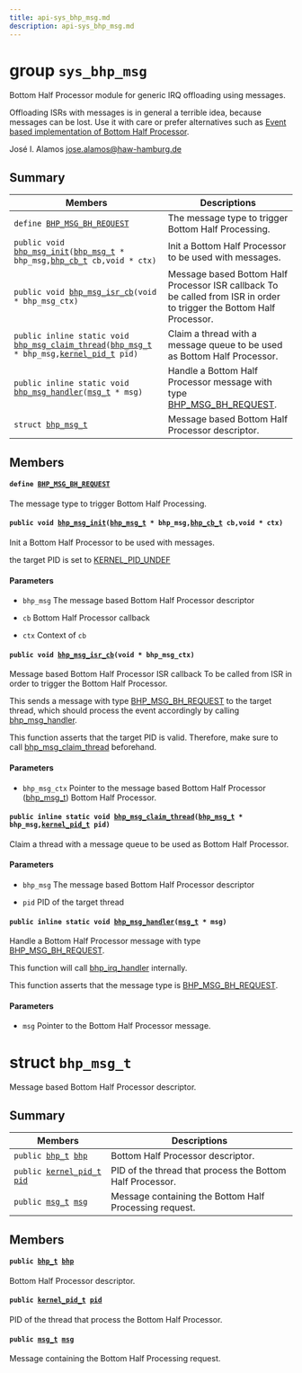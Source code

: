 ```yaml
---
title: api-sys_bhp_msg.md
description: api-sys_bhp_msg.md
---
```

# group `sys_bhp_msg` 

Bottom Half Processor module for generic IRQ offloading using messages.

Offloading ISRs with messages is in general a terrible idea, because messages can be lost. Use it with care or prefer alternatives such as [Event based implementation of Bottom Half Processor](./doc/starlight-docs/src/content/docs/apidoc/api-undefined.md#group__sys__bhp__event).

José I. Alamos [jose.alamos@haw-hamburg.de](mailto:jose.alamos@haw-hamburg.de)

## Summary

 Members                        | Descriptions                                
--------------------------------|---------------------------------------------
`define `[`BHP_MSG_BH_REQUEST`](#group__sys__bhp__msg_1ga6925df50330f61d80e38c7910e490693)            | The message type to trigger Bottom Half Processing.
`public void `[`bhp_msg_init`](#group__sys__bhp__msg_1ga7f0c4c708d661d281140a8d43ca9cdd4)`(`[`bhp_msg_t`](./doc/starlight-docs/src/content/docs/apidoc/api-sys_bhp_msg.md#structbhp__msg__t)` * bhp_msg,`[`bhp_cb_t`](./doc/starlight-docs/src/content/docs/apidoc/api-undefined.md#group__sys__bhp_1ga9b5b050ea24895b6521a0845fe6ad486)` cb,void * ctx)`            | Init a Bottom Half Processor to be used with messages.
`public void `[`bhp_msg_isr_cb`](#group__sys__bhp__msg_1gac577e797922a39c172d7885c92caa4fd)`(void * bhp_msg_ctx)`            | Message based Bottom Half Processor ISR callback To be called from ISR in order to trigger the Bottom Half Processor.
`public inline static void `[`bhp_msg_claim_thread`](#group__sys__bhp__msg_1gad82b920b22afddd8350b404c121b1ad1)`(`[`bhp_msg_t`](./doc/starlight-docs/src/content/docs/apidoc/api-sys_bhp_msg.md#structbhp__msg__t)` * bhp_msg,`[`kernel_pid_t`](./doc/starlight-docs/src/content/docs/apidoc/api-undefined.md#group__core__sched_1ga8375139300d7cbf23bd8bd89ddddbe84)` pid)`            | Claim a thread with a message queue to be used as Bottom Half Processor.
`public inline static void `[`bhp_msg_handler`](#group__sys__bhp__msg_1ga27884bbb03bad5554d254b2e80c7fc05)`(`[`msg_t`](./doc/starlight-docs/src/content/docs/apidoc/api-core_msg.md#structmsg__t)` * msg)`            | Handle a Bottom Half Processor message with type [BHP_MSG_BH_REQUEST](./doc/starlight-docs/src/content/docs/apidoc/api-undefined.md#group__sys__bhp__msg_1ga6925df50330f61d80e38c7910e490693).
`struct `[`bhp_msg_t`](#structbhp__msg__t) | Message based Bottom Half Processor descriptor.

## Members

#### `define `[`BHP_MSG_BH_REQUEST`](#group__sys__bhp__msg_1ga6925df50330f61d80e38c7910e490693) 

The message type to trigger Bottom Half Processing.

#### `public void `[`bhp_msg_init`](#group__sys__bhp__msg_1ga7f0c4c708d661d281140a8d43ca9cdd4)`(`[`bhp_msg_t`](./doc/starlight-docs/src/content/docs/apidoc/api-sys_bhp_msg.md#structbhp__msg__t)` * bhp_msg,`[`bhp_cb_t`](./doc/starlight-docs/src/content/docs/apidoc/api-undefined.md#group__sys__bhp_1ga9b5b050ea24895b6521a0845fe6ad486)` cb,void * ctx)` 

Init a Bottom Half Processor to be used with messages.

the target PID is set to [KERNEL_PID_UNDEF](./doc/starlight-docs/src/content/docs/apidoc/api-undefined.md#group__core__sched_1gab4fb52da047cf9af9626b9c408704384)

#### Parameters
* `bhp_msg` The message based Bottom Half Processor descriptor 

* `cb` Bottom Half Processor callback 

* `ctx` Context of `cb`

#### `public void `[`bhp_msg_isr_cb`](#group__sys__bhp__msg_1gac577e797922a39c172d7885c92caa4fd)`(void * bhp_msg_ctx)` 

Message based Bottom Half Processor ISR callback To be called from ISR in order to trigger the Bottom Half Processor.

This sends a message with type [BHP_MSG_BH_REQUEST](./doc/starlight-docs/src/content/docs/apidoc/api-undefined.md#group__sys__bhp__msg_1ga6925df50330f61d80e38c7910e490693) to the target thread, which should process the event accordingly by calling [bhp_msg_handler](./doc/starlight-docs/src/content/docs/apidoc/api-undefined.md#group__sys__bhp__msg_1ga27884bbb03bad5554d254b2e80c7fc05).

This function asserts that the target PID is valid. Therefore, make sure to call [bhp_msg_claim_thread](./doc/starlight-docs/src/content/docs/apidoc/api-undefined.md#group__sys__bhp__msg_1gad82b920b22afddd8350b404c121b1ad1) beforehand.

#### Parameters
* `bhp_msg_ctx` Pointer to the message based Bottom Half Processor ([bhp_msg_t](./doc/starlight-docs/src/content/docs/apidoc/api-sys_bhp_msg.md#structbhp__msg__t)) Bottom Half Processor.

#### `public inline static void `[`bhp_msg_claim_thread`](#group__sys__bhp__msg_1gad82b920b22afddd8350b404c121b1ad1)`(`[`bhp_msg_t`](./doc/starlight-docs/src/content/docs/apidoc/api-sys_bhp_msg.md#structbhp__msg__t)` * bhp_msg,`[`kernel_pid_t`](./doc/starlight-docs/src/content/docs/apidoc/api-undefined.md#group__core__sched_1ga8375139300d7cbf23bd8bd89ddddbe84)` pid)` 

Claim a thread with a message queue to be used as Bottom Half Processor.

#### Parameters
* `bhp_msg` The message based Bottom Half Processor descriptor 

* `pid` PID of the target thread

#### `public inline static void `[`bhp_msg_handler`](#group__sys__bhp__msg_1ga27884bbb03bad5554d254b2e80c7fc05)`(`[`msg_t`](./doc/starlight-docs/src/content/docs/apidoc/api-core_msg.md#structmsg__t)` * msg)` 

Handle a Bottom Half Processor message with type [BHP_MSG_BH_REQUEST](./doc/starlight-docs/src/content/docs/apidoc/api-undefined.md#group__sys__bhp__msg_1ga6925df50330f61d80e38c7910e490693).

This function will call [bhp_irq_handler](./doc/starlight-docs/src/content/docs/apidoc/api-undefined.md#group__sys__bhp_1ga43395f2690c88fe92693c81de1db78c6) internally.

This function asserts that the message type is [BHP_MSG_BH_REQUEST](./doc/starlight-docs/src/content/docs/apidoc/api-undefined.md#group__sys__bhp__msg_1ga6925df50330f61d80e38c7910e490693).

#### Parameters
* `msg` Pointer to the Bottom Half Processor message.

# struct `bhp_msg_t` 

Message based Bottom Half Processor descriptor.

## Summary

 Members                        | Descriptions                                
--------------------------------|---------------------------------------------
`public `[`bhp_t`](./doc/starlight-docs/src/content/docs/apidoc/api-undefined.md#group__sys__bhp_1ga447bd531488468731608a933b7bfe17f)` `[`bhp`](#structbhp__msg__t_1a75848a7f4c5bb1d06e10995dcc548767) | Bottom Half Processor descriptor.
`public `[`kernel_pid_t`](./doc/starlight-docs/src/content/docs/apidoc/api-undefined.md#group__core__sched_1ga8375139300d7cbf23bd8bd89ddddbe84)` `[`pid`](#structbhp__msg__t_1ace58e0b227cf551b2937c8d862698e2c) | PID of the thread that process the Bottom Half Processor.
`public `[`msg_t`](./doc/starlight-docs/src/content/docs/apidoc/api-core_msg.md#structmsg__t)` `[`msg`](#structbhp__msg__t_1a775e1c8d50cc121f6622710f147be68d) | Message containing the Bottom Half Processing request.

## Members

#### `public `[`bhp_t`](./doc/starlight-docs/src/content/docs/apidoc/api-undefined.md#group__sys__bhp_1ga447bd531488468731608a933b7bfe17f)` `[`bhp`](#structbhp__msg__t_1a75848a7f4c5bb1d06e10995dcc548767) 

Bottom Half Processor descriptor.

#### `public `[`kernel_pid_t`](./doc/starlight-docs/src/content/docs/apidoc/api-undefined.md#group__core__sched_1ga8375139300d7cbf23bd8bd89ddddbe84)` `[`pid`](#structbhp__msg__t_1ace58e0b227cf551b2937c8d862698e2c) 

PID of the thread that process the Bottom Half Processor.

#### `public `[`msg_t`](./doc/starlight-docs/src/content/docs/apidoc/api-core_msg.md#structmsg__t)` `[`msg`](#structbhp__msg__t_1a775e1c8d50cc121f6622710f147be68d) 

Message containing the Bottom Half Processing request.

